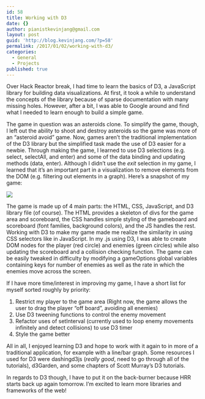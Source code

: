 ```yaml
---
id: 58
title: Working with D3
date: {}
author: pianistkevinjang@gmail.com
layout: post
guid: 'http://blog.kevinjang.com/?p=58'
permalink: /2017/01/02/working-with-d3/
categories:
  - General
  - Projects
published: true
---
```

Over Hack Reactor break, I had time to learn the basics of D3, a JavaScript library for building data visualizations. At first, it took a while to understand the concepts of the library because of sparse documentation with many missing holes. However, after a bit, I was able to Google around and find what I needed to learn enough to build a simple game.<!--more-->

The game in question was an asteroids clone. To simplify the game, though, I left out the ability to shoot and destroy asteroids so the game was more of an &#8220;asteroid avoid&#8221; game. Now, games aren&#8217;t the traditional implementation of the D3 library but the simplified task made the use of D3 easier for a newbie. Through making the game, I learned to use D3 selections (e.g. select, selectAll, and enter) and some of the data binding and updating methods (data, enter). Although I didn&#8217;t use the _exit_ selection in my game, I learned that it&#8217;s an important part in a visualization to remove elements from the DOM (e.g. filtering out elements in a graph). Here&#8217;s a snapshot of my game:

<img src="https://i.imgsafe.org/7b78d22981.png" style="max-width:400px" />

The game is made up of 4 main parts: the HTML, CSS, JavaScript, and D3 library file (of course). The HTML provides a skeleton of divs for the game area and scoreboard, the CSS handles simple styling of the gameboard and scoreboard (font families, background colors), and the JS handles the rest. Working with D3 to make my game made me realize the similarity in using CSS selectors like in JavaScript. In my .js using D3, I was able to create DOM nodes for the player (red circle) and enemies (green circles) while also updating the scoreboard and a collision checking function. The game can be easily tweaked in difficulty by modifying a gameOptions global variables containing keys for number of enemies as well as the rate in which the enemies move across the screen.

If I have more time/interest in improving my game, I have a short list for myself sorted roughly by priority:

  1. Restrict my player to the game area (Right now, the game allows the user to drag the player &#8220;off board&#8221;, avoiding all enemies)
  2. Use D3 tweening functions to control the enemy movement
  3. Refactor uses of setInterval (currently used to loop enemy movements infinitely and detect collisions) to use D3 timer
  4. Style the game better

All in all, I enjoyed learning D3 and hope to work with it again to in more of a traditional application, for example with a line/bar graph. Some resources I used for D3 were dashingd3js (_really good_, need to go through all of the tutorials), d3Garden, and some chapters of Scott Murray&#8217;s D3 tutorials.

In regards to D3 though, I have to put it on the back-burner because HRR starts back up again tomorrow. I&#8217;m excited to learn more libraries and frameworks of the web!
